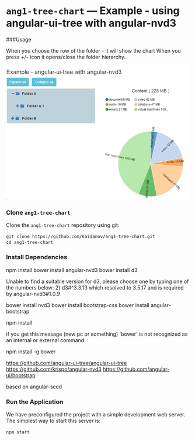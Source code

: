 # `ang1-tree-chart` —  Example - using angular-ui-tree with angular-nvd3


###Usage

When you choose the row of the folder - it will show the chart
When you press +/- icon it opens/close the folder hierarchy.

![Alt text](https://github.com/Kaidanov/ang1-tree-chart/blob/master/scrrenshot.jpg "Example - using angular-ui-tree with angular-nvd3")


### Clone `ang1-tree-chart`

Clone the `ang1-tree-chart` repository using git:

```
git clone https://github.com/Kaidanov/ang1-tree-chart.git
cd ang1-tree-chart
```


### Install Dependencies

npm install
bower install angular-nvd3
bower install d3

Unable to find a suitable version for d3, please choose one by typing one of the numbers below:
2) d3#^3.3.13 which resolved to 3.5.17 and is required by angular-nvd3#1.0.9

bower install nvd3
bower install bootstrap-css
bower install angular-bootstrap

npm install



if you get this message  (new pc or something)
	'bower' is not recognized as an internal or external command

npm install -g bower



https://github.com/angular-ui-tree/angular-ui-tree
https://github.com/krispo/angular-nvd3
https://github.com/angular-ui/bootstrap

based on angular-seed



### Run the Application

We have preconfigured the project with a simple development web server. The simplest way to start
this server is:

```
npm start
```



